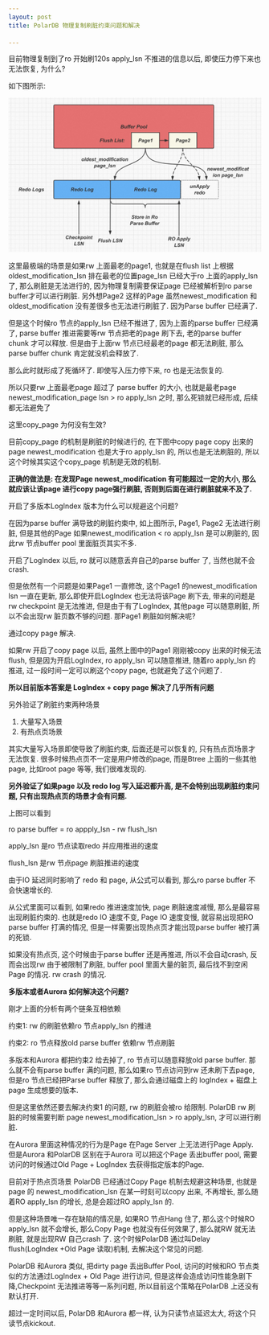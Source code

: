 ```yaml
---
layout: post
title: PolarDB 物理复制刷脏约束问题和解决

---
```




目前物理复制到了ro 开始刷120s apply_lsn 不推进的信息以后, 即使压力停下来也无法恢复, 为什么?

如下图所示:

![image-20230410025547807](https://raw.githubusercontent.com/baotiao/bb/main/uPic/image-20230410025547807.png)



这里最极端的场景是如果rw 上面最老的page1, 也就是在flush list 上根据 oldest_modification_lsn 排在最老的位置page_lsn 已经大于ro 上面的apply_lsn 了, 那么刷脏是无法进行的, 因为物理复制需要保证page 已经被解析到ro parse buffer才可以进行刷脏. 另外想Page2 这样的Page 虽然newest_modification 和 oldest_modification 没有差很多也无法进行刷脏了. 因为Parse buffer 已经满了.

但是这个时候ro 节点的apply_lsn 已经不推进了, 因为上面的parse buffer 已经满了, parse buffer 推进需要等rw 节点把老的page 刷下去, 老的parse buffer chunk 才可以释放. 但是由于上面rw 节点已经最老的page 都无法刷脏, 那么parse buffer chunk 肯定就没机会释放了.

那么此时就形成了死循环了. 即使写入压力停下来, ro 也是无法恢复的.

所以只要rw 上面最老page 超过了 parse buffer 的大小, 也就是最老page newest_modification_page lsn > ro apply_lsn 之时, 那么死锁就已经形成, 后续都无法避免了



这里copy_page 为何没有生效?

目前copy_page 的机制是刷脏的时候进行的, 在下图中copy page copy 出来的page newest_modification 也是大于ro apply_lsn 的, 所以也是无法刷脏的, 所以这个时候其实这个copy_page 机制是无效的机制.

**正确的做法是: 在发现Page newest_modification 有可能超过一定的大小, 那么就应该让该page 进行copy page强行刷脏, 否则到后面在进行刷脏就来不及了.**



开启了多版本LogIndex 版本为什么可以规避这个问题?

在因为parse buffer 满导致的刷脏约束中, 如上图所示, Page1, Page2 无法进行刷脏, 但是其他的Page 如果newest_modification < ro apply_lsn 是可以刷脏的, 因此rw 节点buffer pool 里面脏页其实不多.

开启了LogIndex 以后, ro 就可以随意丢弃自己的parse buffer 了, 当然也就不会crash.

但是依然有一个问题是如果Page1 一直修改, 这个Page1 的newest_modification lsn 一直在更新, 那么即使开启LogIndex 也无法将该Page 刷下去, 带来的问题是rw checkpoint 是无法推进,  但是由于有了LogIndex, 其他page 可以随意刷脏, 所以不会出现rw 脏页数不够的问题. 那Page1 刷脏如何解决呢?

通过copy page 解决.

如果rw 开启了copy page 以后, 虽然上图中的Page1 刚刚被copy 出来的时候无法flush, 但是因为开启LogIndex, ro apply_lsn 可以随意推进, 随着ro apply_lsn 的推进, 过一段时间一定可以刷这个copy page, 也就避免了这个问题了.

**所以目前版本答案是 LogIndex + copy page 解决了几乎所有问题**



另外验证了刷脏约束两种场景

1. 大量写入场景
2. 有热点页场景

其实大量写入场景即使导致了刷脏约束, 后面还是可以恢复的, 只有热点页场景才无法恢复. 很多时候热点页不一定是用户修改的page, 而是Btree 上面的一些其他page, 比如root page 等等, 我们很难发现的.



**另外验证了如果page 以及 redo log 写入延迟都升高, 是不会特别出现刷脏约束问题, 只有出现热点页的场景才会有问题.**

上图可以看到

ro parse buffer = ro appply_lsn - rw flush_lsn

apply_lsn 是ro 节点读取redo 并应用推进的速度

flush_lsn 是rw 节点page 刷脏推进的速度

由于IO 延迟同时影响了 redo 和 page, 从公式可以看到, 那么ro parse buffer 不会快速增长的.

从公式里面可以看到, 如果redo 推进速度加快, page 刷脏速度减慢, 那么是最容易出现刷脏约束的. 也就是redo IO 速度不变, Page IO 速度变慢, 就容易出现把RO parse buffer 打满的情况, 但是一样需要出现热点页才能出现parse buffer 被打满的死锁.

如果没有热点页, 这个时候由于parse buffer 还是再推进, 所以不会自动crash, 反而会出现rw 由于被限制了刷脏, buffer pool 里面大量的脏页, 最后找不到空闲Page 的情况. rw crash 的情况.



**多版本或者Aurora 如何解决这个问题?**

刚才上面的分析有两个链条互相依赖

约束1: rw 的刷脏依赖ro 节点apply_lsn 的推进

约束2: ro 节点释放old parse buffer 依赖rw 节点刷脏



多版本和Aurora 都把约束2 给去掉了, ro 节点可以随意释放old parse buffer. 那么就不会有parse buffer 满的问题, 那么如果ro 节点访问到rw 还未刷下去page, 但是ro 节点已经把Parse buffer 释放了, 那么会通过磁盘上的 logIndex + 磁盘上page 生成想要的版本.

但是这里依然还要去解决约束1 的问题, rw 的刷脏会被ro 给限制. PolarDB rw 刷脏的时候需要判断 page newest_modification_lsn > ro apply_lsn, 才可以进行刷脏.

在Aurora 里面这种情况的行为是Page 在Page Server 上无法进行Page Apply. 但是Aurora 和PolarDB 区别在于Aurora 可以把这个Page 丢出buffer pool, 需要访问的时候通过Old Page + LogIndex 去获得指定版本的Page. 

目前对于热点页场景 PolarDB 已经通过Copy Page 机制去规避这种场景, 也就是page 的 newest_modification_lsn 在某一时刻可以copy 出来, 不再增长, 那么随着RO apply_lsn 的增长, 总是会超过RO apply_lsn 的.

但是这种场景唯一存在缺陷的情况是, 如果RO 节点Hang 住了, 那么这个时候RO apply_lsn 就不会增长, 那么Copy Page 也就没有任何效果了, 那么就RW 就无法刷脏, 就是出现RW 自己crash 了. 这个时候PolarDB 通过叫Delay flush(LogIndex +Old Page 读取)机制, 去解决这个常见的问题.

PolarDB 和Aurora 类似, 把dirty page 丢出Buffer Pool, 访问的时候和RO 节点类似的方法通过LogIndex + Old Page 进行访问, 但是这样会造成访问性能急剧下降,Checkpoint 无法推进等等一系列问题, 所以目前这个策略在PolarDB 上还没有默认打开.

超过一定时间以后, PolarDB 和Aurora 都一样, 认为只读节点延迟太大, 将这个只读节点kickout.

